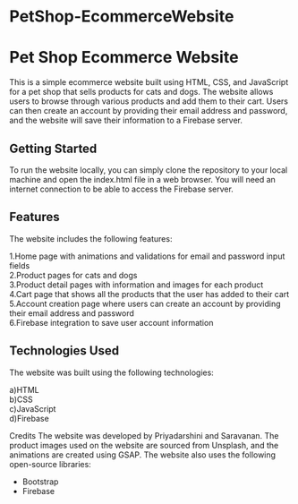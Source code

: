 # PetShop-EcommerceWebsite
<h1>Pet Shop Ecommerce Website</h1>
This is a simple ecommerce website built using HTML, CSS, and JavaScript for a pet shop that sells products for cats and dogs. The website allows users to browse through various products and add them to their cart. Users can then create an account by providing their email address and password, and the website will save their information to a Firebase server.

<h2>Getting Started</h2>
To run the website locally, you can simply clone the repository to your local machine and open the index.html file in a web browser. You will need an internet connection to be able to access the Firebase server.

<h2>Features</h2>
The website includes the following features:

1.Home page with animations and validations for email and password input fields<br>
2.Product pages for cats and dogs<br>
3.Product detail pages with information and images for each product<br>
4.Cart page that shows all the products that the user has added to their cart<br>
5.Account creation page where users can create an account by providing their email address and password<br>
6.Firebase integration to save user account information<br>

<h2>Technologies Used</h2>
The website was built using the following technologies:

a)HTML<br>
b)CSS<br>
c)JavaScript<br>
d)Firebase<br>

Credits
The website was developed by Priyadarshini and Saravanan. The product images used on the website are sourced from Unsplash, and the animations are created using GSAP. The website also uses the following open-source libraries:
<ul>
<li>Bootstrap</li>
<li>Firebase</li>
</ul>
